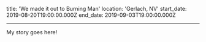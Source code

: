 
title: 'We made it out to Burning Man'
location: 'Gerlach, NV'
start_date: 2019-08-20T19:00:00.000Z
end_date: 2019-09-03T19:00:00.000Z

---
My story goes here!
